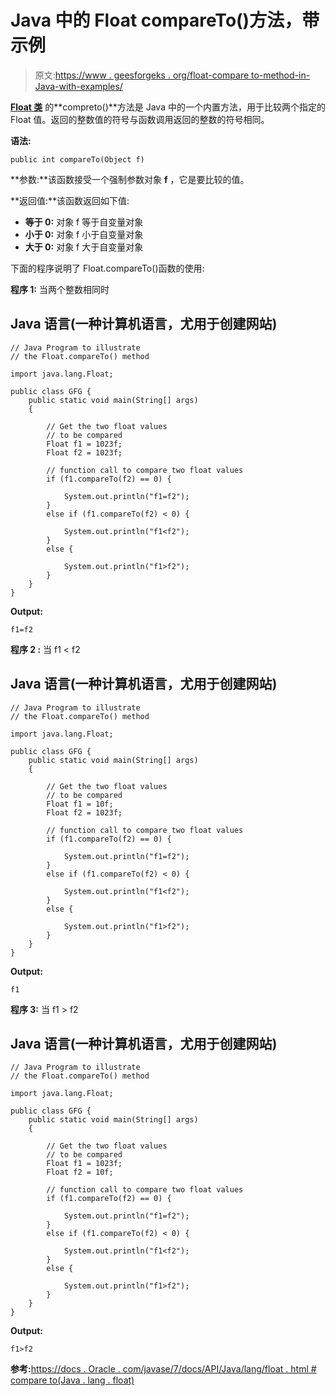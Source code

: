 # Java 中的 Float compareTo()方法，带示例

> 原文:[https://www . geesforgeks . org/float-compare to-method-in-Java-with-examples/](https://www.geeksforgeeks.org/float-compareto-method-in-java-with-examples/)

[**Float 类**](https://www.geeksforgeeks.org/java-lang-float-class-in-java/) 的**compreto()**方法是 Java 中的一个内置方法，用于比较两个指定的 Float 值。返回的整数值的符号与函数调用返回的整数的符号相同。

**语法:**

```
public int compareTo(Object f)

```

**参数:**该函数接受一个强制参数对象 **f** ，它是要比较的值。

**返回值:**该函数返回如下值:

*   **等于 0:** 对象 f 等于自变量对象
*   **小于 0:** 对象 f 小于自变量对象
*   **大于 0:** 对象 f 大于自变量对象

下面的程序说明了 Float.compareTo()函数的使用:

**程序 1:** 当两个整数相同时

## Java 语言(一种计算机语言，尤用于创建网站)

```
// Java Program to illustrate
// the Float.compareTo() method

import java.lang.Float;

public class GFG {
    public static void main(String[] args)
    {

        // Get the two float values
        // to be compared
        Float f1 = 1023f;
        Float f2 = 1023f;

        // function call to compare two float values
        if (f1.compareTo(f2) == 0) {

            System.out.println("f1=f2");
        }
        else if (f1.compareTo(f2) < 0) {

            System.out.println("f1<f2");
        }
        else {

            System.out.println("f1>f2");
        }
    }
}
```

**Output:** 

```
f1=f2

```

**程序 2 :** 当 f1 < f2

## Java 语言(一种计算机语言，尤用于创建网站)

```
// Java Program to illustrate
// the Float.compareTo() method

import java.lang.Float;

public class GFG {
    public static void main(String[] args)
    {

        // Get the two float values
        // to be compared
        Float f1 = 10f;
        Float f2 = 1023f;

        // function call to compare two float values
        if (f1.compareTo(f2) == 0) {

            System.out.println("f1=f2");
        }
        else if (f1.compareTo(f2) < 0) {

            System.out.println("f1<f2");
        }
        else {

            System.out.println("f1>f2");
        }
    }
}
```

**Output:** 

```
f1

```

**程序 3:** 当 f1 > f2

## Java 语言(一种计算机语言，尤用于创建网站)

```
// Java Program to illustrate
// the Float.compareTo() method

import java.lang.Float;

public class GFG {
    public static void main(String[] args)
    {

        // Get the two float values
        // to be compared
        Float f1 = 1023f;
        Float f2 = 10f;

        // function call to compare two float values
        if (f1.compareTo(f2) == 0) {

            System.out.println("f1=f2");
        }
        else if (f1.compareTo(f2) < 0) {

            System.out.println("f1<f2");
        }
        else {

            System.out.println("f1>f2");
        }
    }
}
```

**Output:** 

```
f1>f2

```

**参考:**[https://docs . Oracle . com/javase/7/docs/API/Java/lang/float . html # compare to(Java . lang . float)](https://docs.oracle.com/javase/7/docs/api/java/lang/Float.html#compareTo(java.lang.Float))
